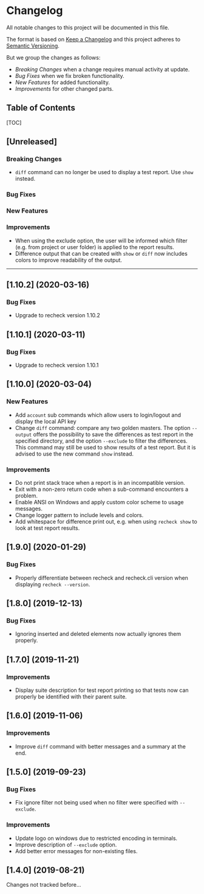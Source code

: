 Changelog
=========

All notable changes to this project will be documented in this file.

The format is based on [Keep a Changelog](https://keepachangelog.com/) and this project adheres to
[Semantic Versioning](https://semver.org/).

But we group the changes as follows:

* *Breaking Changes* when a change requires manual activity at update.
* *Bug Fixes* when we fix broken functionality.
* *New Features* for added functionality.
* *Improvements* for other changed parts.


Table of Contents
-----------------

[TOC]


[Unreleased]
------------

### Breaking Changes

* `diff` command can no longer be used to display a test report. Use `show` instead.

### Bug Fixes

### New Features

### Improvements

* When using the exclude option, the user will be informed which filter (e.g. from project or user folder) is applied to the report results.
* Difference output that can be created with `show` or `diff` now includes colors to improve readability of the output.

--------------------------------------------------------------------------------


[1.10.2] (2020-03-16)
---------------------

### Bug Fixes

* Upgrade to recheck version 1.10.2


[1.10.1] (2020-03-11)
---------------------

### Bug Fixes

* Upgrade to recheck version 1.10.1


[1.10.0] (2020-03-04)
---------------------

### New Features

* Add `account` sub commands which allow users to login/logout and display the local API key
* Change `diff` command: compare any two golden masters. The option `--output` offers the possibility to save 
the differences as test report in the specified directory, and the option `--exclude` to filter the differences.
This command may still be used to show results of a test report. But it is advised to use the new command `show` instead.

### Improvements

* Do not print stack trace when a report is in an incompatible version.
* Exit with a non-zero return code when a sub-command encounters a problem.
* Enable ANSI on Windows and apply custom color scheme to usage messages.
* Change logger pattern to include levels and colors.
* Add whitespace for difference print out, e.g. when using `recheck show` to look at test report results.


[1.9.0] (2020-01-29)
--------------------

### Bug Fixes

* Properly differentiate between recheck and recheck.cli version when displaying `recheck --version`.


[1.8.0] (2019-12-13)
--------------------

### Bug Fixes

* Ignoring inserted and deleted elements now actually ignores them properly.


[1.7.0] (2019-11-21)
--------------------

### Improvements

* Display suite description for test report printing so that tests now can properly be identified with their parent suite.


[1.6.0] (2019-11-06)
--------------------

### Improvements

* Improve `diff` command with better messages and a summary at the end.


[1.5.0] (2019-09-23)
--------------------

### Bug Fixes

* Fix ignore filter not being used when no filter were specified with `--exclude`.

### Improvements

* Update logo on windows due to restricted encoding in terminals.
* Improve description of `--exclude` option.
* Add better error messages for non-existing files.


[1.4.0] (2019-08-21)
--------------------

Changes not tracked before...
